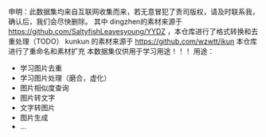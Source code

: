 申明：此数据集均来自互联网收集而来，若无意冒犯了贵司版权，请及时联系我，确认后，我们会尽快删除。
其中 dingzhen的素材来源于 https://github.com/SaltyfishLeavesyoung/YYDZ ，本仓库进行了格式转换和去重处理（TODO）
kunkun 的素材来源于 https://github.com/wzwtt/ikun 本仓库进行了重命名和素材扩充
本数据集仅供用于学习用途！！！
用途：
- 学习图片去重
- 学习图片处理（磨合，虚化）
- 图片相似度查询
- 图片转文字
- 文字转图片
- 图片生成
- ...